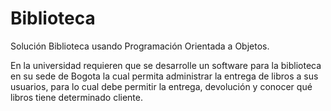 # Biblioteca

Solución Biblioteca usando Programación Orientada a Objetos.


En la universidad requieren que se desarrolle un software para la biblioteca en su sede de Bogota la cual  permita administrar la entrega de libros a sus usuarios, para lo cual debe permitir la entrega, devolución y conocer qué libros tiene determinado cliente.
